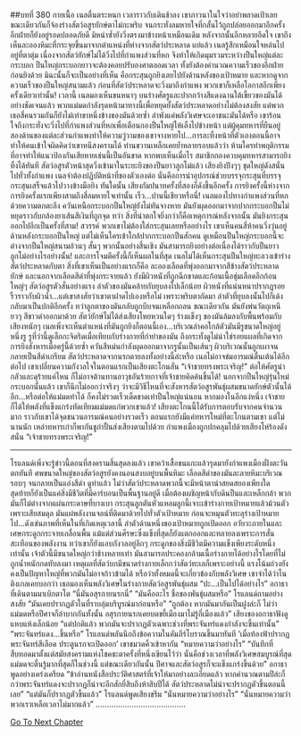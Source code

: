 ##บทที่ 380 กายเนื้อ
เนลตื่นตระหนก
เวลาราวกับเดินช้าลง เขาภาวนาในใจว่าอย่าพลาดเป้าเลย ขณะเดียวกันก็จ้องร่างสัตว์อสูรยักษ์ตาไม่กะพริบ จนกระทั่งลมหายใจที่กลั้นไว้ถูกปล่อยออกมาอีกครั้ง อีกฝ่ายก็ยังอยู่รอดปลอดภัยดี มิหนำซ้ำยังวิ่งตรงมาข้างหน้าเหมือนเดิม
หลังจากนั้นอีกหลายอึดใจ เขาถึงเห็นละอองหิมะที่กระจุยขึ้นมาจากตำแหน่งที่ห่างจากสัตว์ประหลาด
แย่แล้ว
เนลรู้สึกเหมือนใจหล่นไปอยู่ที่ตาตุ่ม เนื่องจากสัตว์ยักษ์ไม่ได้วิ่งไปที่กำแพงส่วนที่หก จึงทำให้เกิดมุมรวมระหว่างปืนใหญ่แต่ละกระบอก ปืนใหญ่กระบอกยาวจะต้องคอยปรับองศาตลอดเวลา ทั้งยังต้องคำนวณความเร็วของอีกฝ่ายก่อนยิงด้วย มิฉะนั้นก็จะเป็นอย่างที่เห็น คือกระสุนถูกยิงเลยไปยังด้านหลังของเป้าหมาย
และหากดูจากความเร็วของปืนใหญ่สนามแล้ว ก่อนที่สัตว์ประหลาดจะวิ่งมาถึงกำแพง พวกเขาก็เหลือโอกาสอีกเพียงครั้งเดียวเท่านั้น!
เวลานี้ เนลมองเห็นขนหนาๆ บนร่างศัตรูและปากกว้างสีแดงฉานใต้เขี้ยวของมันได้อย่างชัดเจนแล้ว พวกแม่มดกำลังรุดหน้ามาทางนี้เพื่อหยุดยั้งสัตว์ประหลาดอย่างไม่ต้องสงสัย แต่พวกเธอสี่คนรวมกันก็ยังไม่เท่าขาหนึ่งข้างของมันด้วยซ้ำ ลำพังแค่พลังวิเศษจะเอาชนะมันได้หรือ
เขาร้อนใจถึงกระทั่งจะวิ่งไปที่กำแพงส่วนที่หกเพื่อเตือนกองปืนใหญ่ให้เล็งไปข้างหน้า แต่ผู้คุมทหารที่ยืนอยู่สองด้านของแต่ละส่วนกำแพงทำให้ความวู่วามของเขาจางหายไป...การละทิ้งหน้าที่ตัวเองตอนนี้อาจทำให้คนเข้าใจผิดคิดว่าเขาหนีสงครามได้ ท่านขวานเหล็กเคยย้ำหลายรอบแล้วว่า ห้ามใครทำพฤติกรรมที่อาจทำให้แนวป้องกันเสียหายเช่นนี้เป็นอันขาด หากพบเห็นเมื่อไร สมาชิกกองควบคุมทหารสามารถยิงทิ้งได้ทันที
สัตว์อสูรตัวหน้าสุดวิ่งเข้ามาในระยะยิงของปืนยาวลูกโม่แล้ว เสียงยิงปังๆๆ ชุดใหญ่ดังสนั่นไปทั่วทั้งกำแพง
เนลจำต้องปฏิบัติหน้าที่ของตัวเองต่อ นั่นคือการนำอุปกรณ์ช่วยบรรจุกระสุนที่บรรจุกระสุนเสร็จแล้วไปวางข้างมือยิง
ทันใดนั้น เสียงกัมปนาทครั้งที่สองก็ดังขึ้นอีกครั้ง การยิงครั้งนี้ห่างจากการยิงครั้งแรกเพียงสามถึงสี่ลมหายใจเท่านั้น
เร็ว...ปานนี้เชียวหรือนี่! เนลมองไปทางกำแพงส่วนที่หกด้วยความตกตะลึง ควันเหนือกระบอกปืนใหญ่ยังไม่ทันจางหาย มันยังผุดออกมาจากปากกระบอกปืนไม่หยุดราวกับกล้องยาเส้นสีเงินที่ถูกจุด ทว่า สิ่งที่น่าตกใจยิ่งกว่าก็คือเหตุการณ์หลังจากนั้น
มันยิงกระสุนออกไปอีกเป็นครั้งที่สาม!
สวรรค์ พวกเขาไม่ต้องใส่กระสุนเลยหรืออย่างไร
เขาเห็นคนสี่ห้าคนวิ่งวุ่นอยู่ด้านหลังกระบอกปืนใหญ่ แต่ไม่เห็นใครเข้าใกล้ปากกระบอกปืนสักคน ดูเหมือนปืนใหญ่กระบอกนี้จะต่างจากปืนใหญ่สนามอ้วนๆ สั้นๆ พวกนั้นอย่างสิ้นเชิง มันสามารถยิงอย่างต่อเนื่องได้ราวกับปืนยาวลูกโม่อย่างไรอย่างนั้น!
และการโจมตีครั้งนี้ก็เห็นผลในที่สุด
เนลไม่ได้เห็นกระสุนปืนใหญ่ทะลวงเข้าร่างสัตว์ประหลาดกับตา สิ่งที่เขาเห็นเป็นอย่างแรกก็คือ ละอองเลือดที่พุ่งออกมาจากสีข้างสัตว์ประหลาดยักษ์ และนอกจากเลือดสีดำที่พุ่งกระจายแล้ว ยังมีผิวหนังที่ถูกฉีกขาดและก้อนเนื้อชุ่มเลือดอีกก้อนใหญ่ๆ สัตว์อสูรตัวสั่นอย่างแรง ลำตัวของมันคล้ายกับยุบลงไปเล็กน้อย ผิวหนังที่แน่นหนาปรากฎรอยริ้วราวกับผิวน้ำ...แต่เขาสงสัยว่าเขาตาฝาดไปเองหรือไม่ เพราะพริบตาถัดมา ลำตัวที่ยุบลงนั้นไปก็เด้งกลับมาเป็นปกติอีกครั้ง ทว่าลูกตาของมันกลับถูกบีบจนเหลือกถลน ขณะเดียวกัน มันยังพ่นวัตถุเหนียวๆ สีขาวดำออกมาด้วย
สัตว์ยักษ์ไม่ได้ส่งเสียงโหยหวนใดๆ ร่างแข็งๆ ของมันล้มลงกับพื้นพร้อมกับเสียงหนักๆ เนลเพิ่งจะเห็นตำแหน่งที่มันถูกยิงก็ตอนนี้เอง...บริเวณลำคอใกล้ตัวมันมีรูขนาดใหญ่อยู่หนึ่งรู รูที่ว่านี้ดูเล็กกะจิดริดเมื่อเทียบกับร่างกายที่กำยำของมัน ถึงกระทั่งดูไม่น่าใช่รอยแผลที่เกิดจากการยิงสังหารเมื่อครู่นี้ด้วยซ้ำ ควันสีหม่นกำลังผุดออกมาจากรูนั้นเป็นเส้นๆ ผิวบริเวณนั้นถูกเผาจนกลายเป็นสีดำเกรียม
สัตว์ประหลาดจากนรกตายลงทั้งอย่างนี้ล่ะหรือ
เนลไม่อาจข่มอารมณ์ตื่นเต้นได้อีกต่อไป เขาเปลี่ยนความกังวลใจในตอนแรกเป็นเสียงตะโกนลั่น
“เจ้าชายทรงพระเจริญ!”
ต่อให้ศัตรูน่ากลัวและดุร้ายแค่ไหน ก็ไม่อาจต้านทานอาวุธอันร้ายกาจที่เจ้าชายคิดค้นขึ้นได้! นอกจากปืนใหญ่รุ่นใหม่กระบอกนั้นแล้ว เขาก็นึกไม่ออกว่าจริงๆ ว่าจะมีวิธีไหนที่จะสังหารสัตว์อสูรพันธุ์ผสมขนาดยักษ์ตัวนั้นได้อีก...หรือต่อให้แม่มดทำได้ ก็คงไม่รวดเร็วเด็ดขาดเท่าปืนใหญ่แน่นอน หากมองในอีกแง่หนึ่ง เจ้าชายก็ได้ให้พลังที่แข็งแกร่งทัดเทียมแม่มดแก่พวกเขาแล้ว!
เสียงตะโกนนี้ได้รับการตอบรับจากคนจำนวนมาก ราวกับเขาได้จุดชนวนอารมณ์คนอย่างรวดเร็ว ตอนแรกยังมีแค่ทหารใหม่ที่ตะโกนตามเขา แต่ไม่นานนัก เหล่าทหารเก่าก็พากันชูกำปั้นส่งเสียงตามไปด้วย
กำแพงเมืองถูกปกคลุมไปด้วยเสียงโห่ร้องดังสนั่น
“เจ้าชายทรงพระเจริญ!”
**********
โรแลนด์เพิ่งจะรู้ข่าวนี้ตอนที่สงครามสิ้นสุดลงแล้ว
เขาคว้าเสื้อขนแกะแล้วรุดมายังกำแพงเมืองฝั่งตะวันตกทันที ศพขนาดใหญ่ของสัตว์อสูรยังคงนอนสงบอยู่บนพื้นหิมะ เลือดสีดำของมันละลายหิมะบริเวณรอบๆ จนกลายเป็นแอ่งสีดำ
ดูท่าแล้ว ไม่ว่าสัตว์ประหลาดพวกนี้จะมีหน้าตาน่าสยดสยองเพียงใด สุดท้ายก็ยังเป็นแค่สิ่งมีชีวิตที่มีคาร์บอนเป็นพื้นฐานอยู่ดี เมื่อต้องเผชิญหน้ากับดินปืนและเหล็กกล้า พวกมันก็ไม่ต่างจากแผ่นกระดาษที่บางเบา
กระสุนลูกตันหัวแหลมลูกนี้เจาะเข้าร่างกายเป้าหมายแล้วม้วนตัวเพราะเสียสมดุล มันแผ่พลังงานจลน์ที่ติดมาด้วยไปทั่วตัวเป้าหมาย ก่อนจะหมุนตัวทะลุร่างเป้าหมายไป...ดังเช่นภาพที่เห็นในที่เกิดเหตุเวลานี้ ลำตัวด้านหนึ่งของเป้าหมายถูกเปิดออก อวัยวะภายในและเศษกระดูกกระจายเกลื่อนพื้น แม้แต่ส่วนศีรษะซึ่งแข็งที่สุดก็ยังแตกออกและทลายลงเพราะการสั่นสะเทือนของพลังงาน
ทว่าเขาก็ยังแอบกังวลอยู่ลึกๆ กระดูกของสิ่งมีชีวิตมีความแข็งเพียงระดับหนึ่งเท่านั้น เจ้าตัวนี้มีขนาดใหญ่กว่าช้างหลายเท่า มันสามารถประคองกล้ามเนื้อร่างกายได้อย่างไรโดยที่ไม่ถูกน้ำหนักกดทับลงมา เหตุผลที่สัตว์บกมีขนาดร่างกายเล็กกว่าสัตว์ทะเลก็เพราะอย่างนี้ แรงโน้มถ่วงยังคงเป็นปัญหาใหญ่ที่พวกมันไม่อาจก้าวข้ามได้
หรือว่าทั้งหมดนี้จะเกี่ยวข้องกับพลังวิเศษ เขาจำได้ว่าไนติงเกลเคยบอกว่า เธอมองเห็นพลังวิเศษในร่างกายสัตว์อสูรพันธุ์ผสม
“ปะ...เป็นไปได้อย่างไร” อกาธาที่เดินตามมาเบิกตาโต “นี่มันอสุรกายนรกนี่”
“มันคืออะไร ชื่อของพันธุ์ผสมหรือ” โรแลนด์ถามอย่างสงสัย “มันเคยปรากฏตัวในที่ราบลุ่มบริบูรณ์มาก่อนหรือ”
“ถูกต้อง หากมันมากันเป็นฝูงล่ะก็ ไม่ว่าแม่มดหรือปีศาจก็ลำบากกันทั้งนั้น อสุรกายนรกเคยบดขยี้เมืองมาไม่รู้กี่เมืองแล้ว” เสียงของอกาธาฟังดูแหบแห้งเล็กน้อย “แต่ปกติแล้ว พวกมันจะปรากฏตัวเฉพาะช่วงที่พระจันทร์แดงกำลังจะขึ้นเท่านั้น”
“พระจันทร์แดง...ขึ้นหรือ” โรแลนด์พลันนึกถึงข้อความในคัมภีร์โบราณขึ้นมาทันที ‘เมื่อท้องฟ้าปรากฏพระจันทร์สีเลือด ประตูนรกจะเปิดออก’ เขาขมวดคิ้วเข้าหากัน “หมายความว่าอย่างไร”
“บันทึกที่สืบทอดมาตั้งแต่สมัยสงครามแห่งโชคชะตาครั้งที่หนึ่งเขียนไว้ว่า นั่นคือช่วงเวลาที่พลังวิเศษสมบูรณ์ที่สุด แม่มดจะตื่นรู้มากที่สุดก็ในช่วงนี้ แต่ขณะเดียวกันนั้น ปีศาจและสัตว์อสูรก็จะแข็งแกร่งขึ้นด้วย” อกาธาพูดอย่างเคร่งเครียด “ข้าอ่านหนังสือประวัติศาสตร์ที่เจ้าให้มาอย่างละเอียดแล้ว หากคำนวณตามปีล่ะก็ กว่าพระจันทร์แดงจะปรากฏก็น่าจะอีกสักยี่สิบถึงห้าสิบปีได้ สัตว์ประหลาดไม่น่าจะปรากฏตัวขึ้นตอนนี้เลย”
“แต่มันก็ปรากฏตัวขึ้นแล้ว” โรแลนด์พูดเสียงขรึม “นั่นหมายความว่าอย่างไร”
“นั่นหมายความว่าพวกเราเหลือเวลาไม่มากแล้ว”
………………………………….






[Go To Next Chapter]( ./293.md)